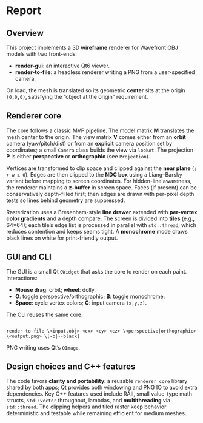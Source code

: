 <!-- @format -->

# Report

## Overview

This project implements a 3D **wireframe** renderer for Wavefront OBJ models with two front-ends:

- **render-gui**: an interactive Qt6 viewer.
- **render-to-file**: a headless renderer writing a PNG from a user-specified camera.

On load, the mesh is translated so its geometric **center** sits at the origin `(0,0,0)`, satisfying the “object at the origin” requirement.

## Renderer core

The core follows a classic MVP pipeline. The model matrix **M** translates the mesh center to the origin. The view matrix **V** comes either from an **orbit** camera (yaw/pitch/dist) or from an **explicit** camera position set by coordinates; a small `Camera` class builds the view via `lookAt`. The projection **P** is either **perspective** or **orthographic** (see `Projection`).

Vertices are transformed to clip space and clipped against the **near plane** (`z + w ≥ 0`). Edges are then clipped to the **NDC box** using a Liang–Barsky variant before mapping to screen coordinates. For hidden-line awareness, the renderer maintains a **z-buffer** in screen space. Faces (if present) can be conservatively depth-filled first; then edges are drawn with per-pixel depth tests so lines behind geometry are suppressed.

Rasterization uses a Bresenham-style **line drawer** extended with **per-vertex color gradients** and a depth compare. The screen is divided into **tiles** (e.g., 64×64); each tile’s edge list is processed in parallel with `std::thread`, which reduces contention and keeps seams tight. A **monochrome** mode draws black lines on white for print-friendly output.

## GUI and CLI

The GUI is a small Qt `QWidget` that asks the core to render on each paint. Interactions:

- **Mouse drag**: orbit; **wheel**: dolly.
- **O**: toggle perspective/orthographic; **B**: toggle monochrome.
- **Space**: cycle vertex colors; **C**: input camera `(x,y,z)`.

The CLI reuses the same core:

```

render-to-file \<input.obj> <cx> <cy> <cz> \<perspective|orthographic> \<output.png> \[-b|--black]

```

PNG writing uses Qt’s `QImage`.

## Design choices and C++ features

The code favors **clarity and portability**: a reusable `renderer_core` library shared by both apps; Qt provides both windowing and PNG IO to avoid extra dependencies. Key C++ features used include RAII, small value-type math structs, `std::vector` throughout, lambdas, and **multithreading** via `std::thread`. The clipping helpers and tiled raster keep behavior deterministic and testable while remaining efficient for medium meshes.

```

```
